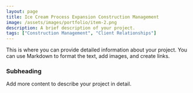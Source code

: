 ```yaml
---
layout: page
title: Ice Cream Process Expansion Construction Management
image: /assets/images/portfolio/item-2.png
description: A brief description of your project.
tags: ["Construction Management", "Client Relationships"]
---
```



This is where you can provide detailed information about your project. You can use Markdown to format the text, add images, and create links.

### Subheading

Add more content to describe your project in detail.

